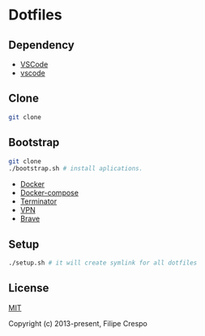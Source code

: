 # Dotfiles

## Dependency

* [VSCode](https://code.visualstudio.com/download)
* [vscode](https://code.visualstudio.com/download)

## Clone

```sh
git clone
```

## Bootstrap

```sh
git clone
./bootstrap.sh # install aplications.
```

* [Docker](https://docs.docker.com/engine/install/ubuntu/)
* [Docker-compose](https://docs.docker.com/compose/install/)
* [Terminator](https://code.visualstudio.com/download)
* [VPN](https://code.visualstudio.com/download)
* [Brave](https://code.visualstudio.com/download)

## Setup

```sh
./setup.sh # it will create symlink for all dotfiles
```

## License

[MIT](http://opensource.org/licenses/MIT)

Copyright (c) 2013-present, Filipe Crespo